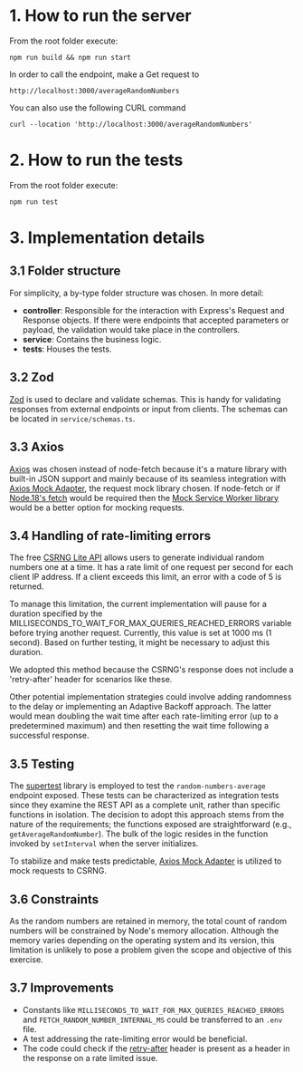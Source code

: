 
# 1. How to run the server
From the root folder execute:

```
npm run build && npm run start
```

In order to call the endpoint, make a Get request to
```
http://localhost:3000/averageRandomNumbers
```

You can also use the following CURL command

```
curl --location 'http://localhost:3000/averageRandomNumbers'
```

# 2. How to run the tests
From the root folder execute:
```
npm run test
```

# 3. Implementation details

## 3.1 Folder structure
For simplicity, a by-type folder structure was chosen. In more detail:
- **controller**: Responsible for the interaction with Express's Request and Response objects. If there were endpoints that accepted parameters or payload, the validation would take place in the controllers.
- **service**: Contains the business logic.
- **tests**: Houses the tests.

## 3.2 Zod
[Zod](https://zod.dev/) is used to declare and validate schemas. This is handy for validating responses from external endpoints or input from clients. The schemas can be located in `service/schemas.ts`.

## 3.3 Axios
[Axios](https://axios-http.com/docs/intro) was chosen instead of node-fetch because it's a mature library with built-in JSON support and mainly because of its seamless integration with [Axios Mock Adapter](https://www.npmjs.com/package/axios-mock-adapter), the request mock library chosen. If node-fetch or if [Node.18's fetch](https://nodejs.org/en/blog/announcements/v18-release-announce#fetch-experimental) would be required then the [Mock Service Worker library](https://mswjs.io/docs/getting-started/mocks/rest-api) would be a better option for mocking requests.

## 3.4 Handling of rate-limiting errors
The free [CSRNG Lite API](https://csrng.net/documentation/csrng-lite/) allows users to generate individual random numbers one at a time. It has a rate limit of one request per second for each client IP address. If a client exceeds this limit, an error with a code of 5 is returned.

To manage this limitation, the current implementation will pause for a duration specified by the MILLISECONDS_TO_WAIT_FOR_MAX_QUERIES_REACHED_ERRORS variable before trying another request. Currently, this value is set at 1000 ms (1 second). Based on further testing, it might be necessary to adjust this duration.

We adopted this method because the CSRNG's response does not include a 'retry-after' header for scenarios like these.

Other potential implementation strategies could involve adding randomness to the delay or implementing an Adaptive Backoff approach. The latter would mean doubling the wait time after each rate-limiting error (up to a predetermined maximum) and then resetting the wait time following a successful response.

## 3.5 Testing 
The [supertest](https://www.npmjs.com/package/supertest) library is employed to test the `random-numbers-average` endpoint exposed. These tests can be characterized as integration tests since they examine the REST API as a complete unit, rather than specific functions in isolation. The decision to adopt this approach stems from the nature of the requirements; the functions exposed are straightforward (e.g., `getAverageRandomNumber`). The bulk of the logic resides in the function invoked by `setInterval` when the server initializes.

To stabilize and make tests predictable, [Axios Mock Adapter](https://www.npmjs.com/package/axios-mock-adapter) is utilized to mock requests to CSRNG.

## 3.6 Constraints
As the random numbers are retained in memory, the total count of random numbers will be constrained by Node's memory allocation. Although the memory varies depending on the operating system and its version, this limitation is unlikely to pose a problem given the scope and objective of this exercise.

## 3.7 Improvements
- Constants like `MILLISECONDS_TO_WAIT_FOR_MAX_QUERIES_REACHED_ERRORS` and `FETCH_RANDOM_NUMBER_INTERNAL_MS` could be transferred to an `.env` file.
- A test addressing the rate-limiting error would be beneficial.
- The code could check if the [retry-after](https://developer.mozilla.org/en-US/docs/Web/HTTP/Headers/Retry-After) header is present as a header in the response on a rate limited issue. 